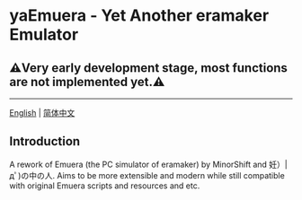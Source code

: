 ﻿# yaEmuera - Yet Another eramaker Emulator
## ⚠️Very early development stage, most functions are not implemented yet.⚠️

---

[English](README.md) | [简体中文](README.zh-CN.md)

## Introduction
A rework of Emuera (the PC simulator of eramaker) by MinorShift and 妊）|дﾟ)の中の人. Aims to be more extensible and modern while still compatible with original Emuera scripts and resources and etc.